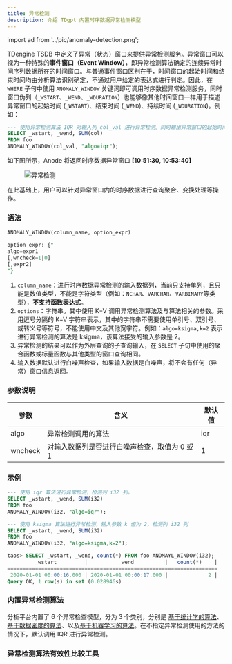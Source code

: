 ```yaml
---
title: 异常检测
description: 介绍 TDgpt 内置时序数据异常检测模型
---
```


import ad from '../pic/anomaly-detection.png';

TDengine TSDB 中定义了异常（状态）窗口来提供异常检测服务。异常窗口可以视为一种特殊的**事件窗口（Event Window）**，即异常检测算法确定的连续异常时间序列数据所在的时间窗口。与普通事件窗口区别在于，时间窗口的起始时间和结束时间均由分析算法识别确定，不通过用户给定的表达式进行判定。因此，在 `WHERE` 子句中使用 `ANOMALY_WINDOW` 关键词即可调用时序数据异常检测服务，同时窗口伪列（`_WSTART`、`_WEND`、`_WDURATION`）也能够像其他时间窗口一样用于描述异常窗口的起始时间 (`_WSTART`)、结束时间 (`_WEND`)、持续时间 (`_WDURATION`)。例如：

```SQL
--- 使用异常检测算法 IQR 对输入列 col_val 进行异常检测。同时输出异常窗口的起始时间、结束时间、以及异常窗口内 col 列的和。
SELECT _wstart, _wend, SUM(col) 
FROM foo
ANOMALY_WINDOW(col_val, "algo=iqr");
```

如下图所示，Anode 将返回时序数据异常窗口 **[10:51:30, 10:53:40]**

<figure style={{textAlign: "center"}}>
<img src={ad} alt="异常检测"/>
</figure>

在此基础上，用户可以针对异常窗口内的时序数据进行查询聚合、变换处理等操作。

### 语法

```SQL
ANOMALY_WINDOW(column_name, option_expr)

option_expr: {"
algo=expr1
[,wncheck=1|0]
[,expr2]
"}
```

1. `column_name`：进行时序数据异常检测的输入数据列，当前只支持单列，且只能是数值类型，不能是字符类型（例如：`NCHAR`、`VARCHAR`、`VARBINARY`等类型），**不支持函数表达式**。
2. `options`：字符串。其中使用 K=V 调用异常检测算法及与算法相关的参数。采用逗号分隔的 K=V 字符串表示，其中的字符串不需要使用单引号、双引号、或转义号等符号，不能使用中文及其他宽字符。例如：`algo=ksigma,k=2` 表示进行异常检测的算法是 ksigma，该算法接受的输入参数是 2。
3. 异常检测的结果可以作为外层查询的子查询输入，在 `SELECT` 子句中使用的聚合函数或标量函数与其他类型的窗口查询相同。
4. 输入数据默认进行白噪声检查，如果输入数据是白噪声，将不会有任何（异常）窗口信息返回。

### 参数说明

| 参数      | 含义                     | 默认值 |
| ------- | ---------------------- | --- |
| algo    | 异常检测调用的算法              | iqr |
| wncheck | 对输入数据列是否进行白噪声检查，取值为 0 或 1 | 1   |

### 示例

```SQL
--- 使用 iqr 算法进行异常检测，检测列 i32 列。
SELECT _wstart, _wend, SUM(i32) 
FROM foo
ANOMALY_WINDOW(i32, "algo=iqr");

--- 使用 ksigma 算法进行异常检测，输入参数 k 值为 2，检测列 i32 列
SELECT _wstart, _wend, SUM(i32) 
FROM foo
ANOMALY_WINDOW(i32, "algo=ksigma,k=2");

taos> SELECT _wstart, _wend, count(*) FROM foo ANOMAYL_WINDOW(i32);
         _wstart         |          _wend          |   count(*)    |
====================================================================
 2020-01-01 00:00:16.000 | 2020-01-01 00:00:17.000 |             2 |
Query OK, 1 row(s) in set (0.028946s)
```

### 内置异常检测算法

分析平台内置了 6 个异常检查模型，分为 3 个类别，分别是 [基于统计学的算法](./02-statistics-approach.md)、[基于数据密度的算法](./03-data-density.md)、以及[基于机器学习的算法](./04-machine-learning.md)。在不指定异常检测使用的方法的情况下，默认调用 IQR 进行异常检测。

### 异常检测算法有效性比较工具
